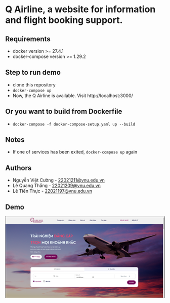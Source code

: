 # Q Airline, a website for information and flight booking support.

## Requirements
- docker version >= 27.4.1
- docker-compose version >= 1.29.2

## Step to run demo
- clone this repository
- `docker-compose up`
- Now, the Q Airline is available. Visit http://localhost:3000/

## Or you want to build from Dockerfile
- `docker-compose -f docker-compose-setup.yaml up --build`

## Notes
- If one of services has been exited, `docker-compose up` again

## Authors
- Nguyễn Việt Cường - 22021211@vnu.edu.vn
- Lê Quang Thắng - 22021209@vnu.edu.vn
- Lê Tiến Thực - 22021197@vnu.edu.vn

## Demo
![Home page](https://github.com/nvicuong/qairline/blob/main/images/demo.png?raw=true)
